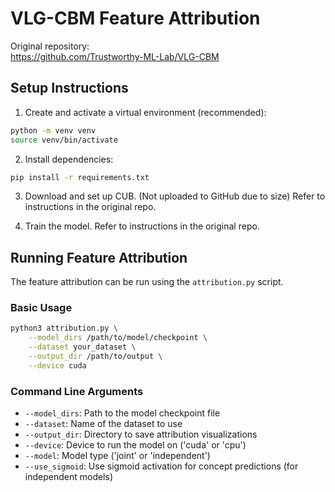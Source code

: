 # VLG-CBM Feature Attribution
Original repository:  
https://github.com/Trustworthy-ML-Lab/VLG-CBM

## Setup Instructions

1. Create and activate a virtual environment (recommended):
```bash
python -m venv venv
source venv/bin/activate
```

2. Install dependencies:
```bash
pip install -r requirements.txt
```

3. Download and set up CUB. (Not uploaded to GitHub due to size) Refer to instructions in the original repo.

4. Train the model. Refer to instructions in the original repo.

## Running Feature Attribution

The feature attribution can be run using the `attribution.py` script.

### Basic Usage

```bash
python3 attribution.py \
    --model_dirs /path/to/model/checkpoint \
    --dataset your_dataset \
    --output_dir /path/to/output \
    --device cuda
```

### Command Line Arguments

- `--model_dirs`: Path to the model checkpoint file
- `--dataset`: Name of the dataset to use
- `--output_dir`: Directory to save attribution visualizations
- `--device`: Device to run the model on ('cuda' or 'cpu')
- `--model`: Model type ('joint' or 'independent')
- `--use_sigmoid`: Use sigmoid activation for concept predictions (for independent models)
